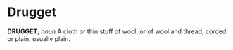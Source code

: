 # Drugget

**DRUGGET**, _noun_ A cloth or thin stuff of wool, or of wool and thread, corded or plain, usually plain.